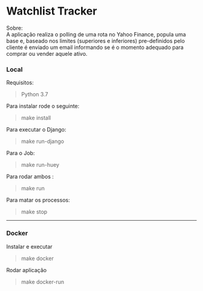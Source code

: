 # Watchlist Tracker

Sobre:   
    A aplicação realiza o polling de uma rota no Yahoo Finance, popula uma base e, baseado nos limites (superiores e inferiores) pre-definidos pelo cliente é enviado um email informando se é o momento adequado para comprar ou vender aquele ativo.  

### Local
Requisitos:  
>    Python 3.7

Para instalar rode o seguinte:  
>    make install

Para executar o Django:  
>    make run-django

Para o Job:  
>    make run-huey

Para rodar ambos :
>   make run

Para matar os processos:
>   make stop

---
### Docker

Instalar e executar
> make docker 

Rodar aplicação
>make docker-run